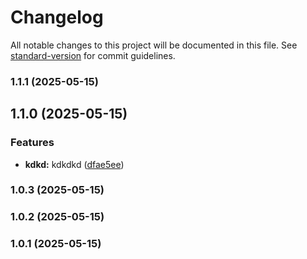 # Changelog

All notable changes to this project will be documented in this file. See [standard-version](https://github.com/conventional-changelog/standard-version) for commit guidelines.

### 1.1.1 (2025-05-15)

## 1.1.0 (2025-05-15)


### Features

* **kdkd:** kdkdkd ([dfae5ee](https://github.com/khunfloat/github-actions-lab/commit/dfae5eefdac5f29b35388d590f236797edf34e63))

### 1.0.3 (2025-05-15)

### 1.0.2 (2025-05-15)

### 1.0.1 (2025-05-15)

